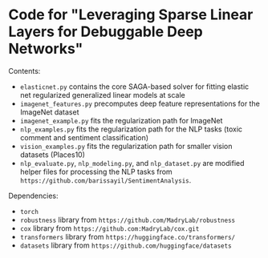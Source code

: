 # Code for "Leveraging Sparse Linear Layers for Debuggable Deep Networks"

Contents: 
+ `elasticnet.py` contains the core SAGA-based solver for fitting elastic net regularized generalized linear models at scale
+ `imagenet_features.py` precomputes deep feature representations for the ImageNet dataset 
+ `imagenet_example.py` fits the regularization path for ImageNet
+ `nlp_examples.py` fits the regularization path for the NLP tasks (toxic comment and sentiment classification)
+ `vision_examples.py` fits the regularization path for smaller vision datasets (Places10)
+ `nlp_evaluate.py`, `nlp_modeling.py`, and `nlp_dataset.py` are modified helper files for processing the NLP tasks from `https://github.com/barissayil/SentimentAnalysis`. 


Dependencies: 
+ `torch`
+ `robustness` library from `https://github.com/MadryLab/robustness` 
+ `cox` library from `https://github.com:MadryLab/cox.git` 
+ `transformers` library from `https://huggingface.co/transformers/`
+ `datasets` library from `https://github.com/huggingface/datasets`
